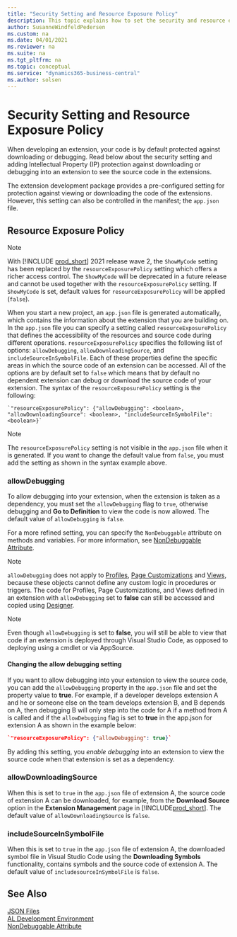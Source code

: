 ```yaml
---
title: "Security Setting and Resource Exposure Policy"
description: This topic explains how to set the security and resource exposure policy against downloading or debugging into extension to see the source code.
author: SusanneWindfeldPedersen
ms.custom: na
ms.date: 04/01/2021
ms.reviewer: na
ms.suite: na
ms.tgt_pltfrm: na
ms.topic: conceptual
ms.service: "dynamics365-business-central"
ms.author: solsen
---
```


# Security Setting and Resource Exposure Policy

When developing an extension, your code is by default protected against downloading or debugging. Read below about the security setting and adding Intellectual Property (IP) protection against downloading or debugging into an extension to see the source code in the extensions.

The extension development package provides a pre-configured setting for protection against viewing or downloading the code of the extensions. However, this setting can also be controlled in the manifest; the `app.json` file.

## Resource Exposure Policy

> [!NOTE]  
> With [!INCLUDE [prod_short](includes/prod_short.md)] 2021 release wave 2, the `ShowMyCode` setting has been replaced by the `resourceExposurePolicy` setting which offers a richer access control. The `ShowMyCode` will be deprecated in a future release and cannot be used together with the `resourceExposurePolicy` setting. If `ShowMyCode` is set, default values for `resourceExposurePolicy` will be applied (`false`).

When you start a new project, an `app.json` file is generated automatically, which contains the information about the extension that you are building on. In the `app.json` file you can specify a setting called `resourceExposurePolicy` that defines the accessibility of the resources and source code during different operations. `resourceExposurePolicy` specifies the following list of options: `allowDebugging`, `allowDownloadingSource`, and `includeSourceInSymbolFile`. Each of these properties define the specific areas in which the source code of an extension can be accessed. All of the options are by default set to `false` which means that by default no dependent extension can debug or download the source code of your extension. The syntax of the `resourceExposurePolicy` setting is the following:

```al
`"resourceExposurePolicy": {"allowDebugging": <boolean>, "allowDownloadingSource": <boolean>, "includeSourceInSymbolFile": <boolean>}`
```

> [!NOTE]  
> The `resourceExposurePolicy` setting is not visible in the `app.json` file when it is generated. If you want to change the default value from `false`, you must add the setting as shown in the syntax example above.

### allowDebugging

To allow debugging into your extension, when the extension is taken as a dependency, you must set the `allowDebugging` flag to `true`, otherwise debugging and **Go to Definition** to view the code is now allowed. The default value of `allowDebugging` is `false`.

For a more refined setting, you can specify the `NonDebuggable` attribute on methods and variables. For more information, see [NonDebuggable Attribute](attributes/devenv-nondebuggable-attribute.md).

> [!NOTE]  
> `allowDebugging` does not apply to [Profiles](devenv-profile-object.md), [Page Customizations](devenv-page-customization-object.md) and [Views](devenv-views.md), because these objects cannot define any custom logic in procedures or triggers. The code for Profiles, Page Customizations, and Views defined in an extension with `allowDebugging` set to **false** can still be accessed and copied using [Designer](devenv-inclient-designer.md).

> [!NOTE]  
> Even though `allowDebugging` is set to **false**, you will still be able to view that code if an extension is deployed through Visual Studio Code, as opposed to deploying using a cmdlet or via AppSource.


#### Changing the allow debugging setting

If you want to allow debugging into your extension to view the source code, you can add the `allowDebugging` property in the `app.json` file and set the property value to **true**. For example, if a developer develops extension A and he or someone else on the team develops extension B, and B depends on A, then debugging B will only step into the code for A if a method from A is called and if the `allowDebugging` flag is set to **true** in the app.json for extension A as shown in the example below:

```json
`"resourceExposurePolicy": {"allowDebugging": true}`
```

By adding this setting, you *enable debugging* into an extension to view the source code when that extension is set as a dependency.


### allowDownloadingSource

When this is set to `true` in the `app.json` file of extension A, the source code of extension A can be downloaded, for example, from the **Download Source** option in the **Extension Management** page in [!INCLUDE[prod_short](includes/prod_short.md)].  The default value of `allowDownloadingSource` is `false`.

### includeSourceInSymbolFile

When this is set to `true` in the `app.json` file of extension A, the downloaded symbol file in Visual Studio Code using the **Downloading Symbols** functionality, contains symbols and the source code of extension A.  The default value of `includesourceInSymbolFile` is `false`.


## See Also

[JSON Files](devenv-json-files.md)  
[AL Development Environment](devenv-reference-overview.md)  
[NonDebuggable Attribute](attributes/devenv-nondebuggable-attribute.md)  